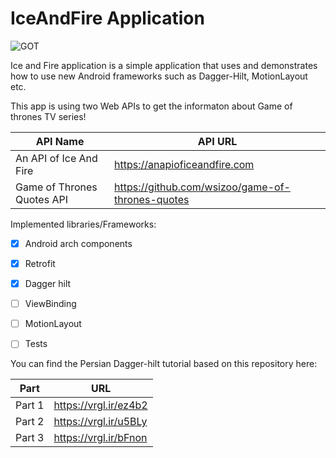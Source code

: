 # IceAndFire Application

![GOT](https://i.pinimg.com/originals/f0/ce/9f/f0ce9f70d8845d1224d3eed1ccc541c0.jpg)

Ice and Fire application is a simple application that uses and demonstrates how to use new Android frameworks such as Dagger-Hilt, MotionLayout etc.


This app is using two Web APIs to get the informaton about Game of thrones TV series!

API Name | API URL
-------- | -------
An API of Ice And Fire | https://anapioficeandfire.com
Game of Thrones Quotes API | https://github.com/wsizoo/game-of-thrones-quotes


Implemented libraries/Frameworks: 

- [x] Android arch components
- [x] Retrofit
- [x] Dagger hilt
- [ ] ViewBinding
- [ ] MotionLayout
- [ ] Tests


You can find the Persian Dagger-hilt tutorial based on this repository here:

Part | URL
-------- | -------
Part 1 | https://vrgl.ir/ez4b2
Part 2| https://vrgl.ir/u5BLy
Part 3| https://vrgl.ir/bFnon
